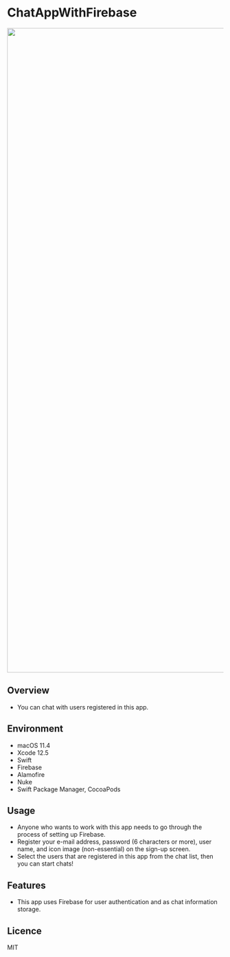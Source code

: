 # ChatAppWithFirebase
<img src="https://user-images.githubusercontent.com/76898162/122705650-20f5c280-d291-11eb-83ab-056fff00fe45.gif" width="1500px"> 

## Overview
- You can chat with users registered in this app.

## Environment
- macOS 11.4
- Xcode 12.5
- Swift
- Firebase
- Alamofire
- Nuke
- Swift Package Manager, CocoaPods

## Usage
- Anyone who wants to work with this app needs to go through the process of setting up Firebase.
- Register your e-mail address, password (6 characters or more), user name, and icon image (non-essential) on the sign-up screen.
- Select the users that are registered in this app from the chat list, then you can start chats!

## Features
- This app uses Firebase for user authentication and  as chat information storage.

## Licence
MIT
